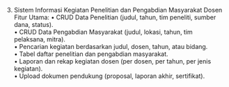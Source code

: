 3. Sistem Informasi Kegiatan Penelitian dan Pengabdian Masyarakat Dosen
Fitur Utama:
•	CRUD Data Penelitian (judul, tahun, tim peneliti, sumber dana, status). <br>
•	CRUD Data Pengabdian Masyarakat (judul, lokasi, tahun, tim pelaksana, mitra). <br>
•	Pencarian kegiatan berdasarkan judul, dosen, tahun, atau bidang. <br>
•	Tabel daftar penelitian dan pengabdian masyarakat. <br>
•	Laporan dan rekap kegiatan dosen (per dosen, per tahun, per jenis kegiatan). <br>
•	Upload dokumen pendukung (proposal, laporan akhir, sertifikat). <br>
